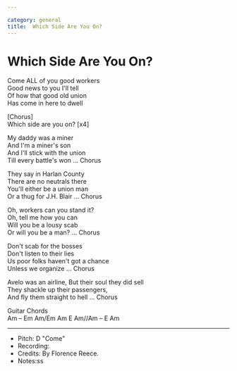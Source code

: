 ```yaml
---

category: general
title:  Which Side Are You On?
---
```



# Which Side Are You On?

Come ALL of you good workers  
Good news to you I'll tell  
Of how that good old union  
Has come in here to dwell  

[Chorus]  
Which side are you on? [x4]

My daddy was a miner  
And I'm a miner's son  
And I'll stick with the union  
Till every battle's won   …     Chorus

They say in Harlan County  
There are no neutrals there  
You'll either be a union man  
Or a thug for J.H. Blair    …  Chorus

Oh, workers can you stand it?  
Oh, tell me how you can  
Will you be a lousy scab  
Or will you be a man? … Chorus  

Don't scab for the bosses  
Don't listen to their lies  
Us poor folks haven't got a chance  
Unless we organize … Chorus


Avelo was an airline, 
But their soul they did sell  
They shackle up their passengers,  
And fly them straight to hell  … Chorus

  
Guitar Chords  
Am – Em Am/Em Am E Am//Am – E Am  
  
---
* Pitch:  D "Come"
* Recording: 
* Credits: By Florence Reece. 
* Notes:ss
